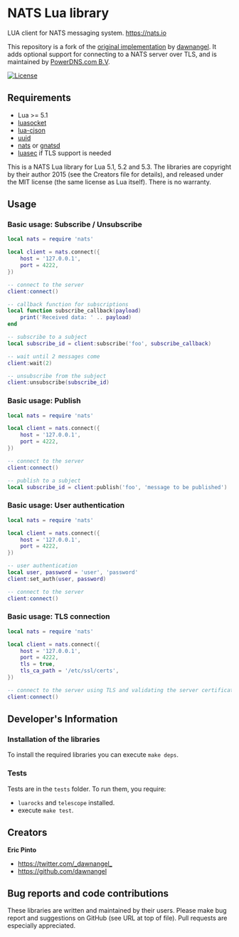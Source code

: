 NATS Lua library
================

LUA client for NATS messaging system. https://nats.io

This repository is a fork of the [original implementation][original]
by [dawnangel][github].
It adds optional support for connecting to a NATS server over TLS,
and is maintained by [PowerDNS.com B.V][PowerDNS].

[original]: https://github.com/DawnAngel/lua-nats "Original repository"
[github]: https://github.com/dawnangel/ "Github repositories"
[PowerDNS]: https://www.powerdns.com/ "PowerDNS.com B.V"

[![License](https://img.shields.io/:license-mit-blue.svg)](https://mit-license.org)

Requirements
------------

* Lua >= 5.1
* [luasocket](https://github.com/diegonehab/luasocket)
* [lua-cjson](https://github.com/mpx/lua-cjson)
* [uuid](https://github.com/Tieske/uuid)
* [nats](https://github.com/derekcollison/nats) or [gnatsd](https://github.com/apcera/gnatsd)
* [luasec](https://github.com/lunarmodules/luasec) if TLS support is needed

This is a NATS Lua library for Lua 5.1, 5.2 and 5.3. The
libraries are copyright by their author 2015 (see the Creators
file for details), and released under the MIT license (the same
license as Lua itself). There is no warranty.


Usage
-----

### Basic usage: Subscribe / Unsubscribe

```lua
local nats = require 'nats'

local client = nats.connect({
    host = '127.0.0.1',
    port = 4222,
})

-- connect to the server
client:connect()

-- callback function for subscriptions
local function subscribe_callback(payload)
    print('Received data: ' .. payload)
end

-- subscribe to a subject
local subscribe_id = client:subscribe('foo', subscribe_callback)

-- wait until 2 messages come
client:wait(2)

-- unsubscribe from the subject
client:unsubscribe(subscribe_id)
```

### Basic usage: Publish

```lua
local nats = require 'nats'

local client = nats.connect({
    host = '127.0.0.1',
    port = 4222,
})

-- connect to the server
client:connect()

-- publish to a subject
local subscribe_id = client:publish('foo', 'message to be published')
```

### Basic usage: User authentication

```lua
local nats = require 'nats'

local client = nats.connect({
    host = '127.0.0.1',
    port = 4222,
})

-- user authentication
local user, password = 'user', 'password'
client:set_auth(user, password)

-- connect to the server
client:connect()
```

### Basic usage: TLS connection

```lua
local nats = require 'nats'

local client = nats.connect({
    host = '127.0.0.1',
    port = 4222,
    tls = true,
    tls_ca_path = '/etc/ssl/certs',
})

-- connect to the server using TLS and validating the server certificate
client:connect()
```

Developer's Information
-----------------------

### Installation of the libraries

To install the required libraries you can execute `make deps`.

### Tests

Tests are in the `tests` folder.
To run them, you require:

- `luarocks` and `telescope` installed.
- execute `make test`.

Creators
--------

**Eric Pinto**

- <https://twitter.com/_dawnangel_>
- <https://github.com/dawnangel>

Bug reports and code contributions
----------------------------------

These libraries are written and maintained by their users. Please make
bug report and suggestions on GitHub (see URL at top of file). Pull
requests are especially appreciated.
